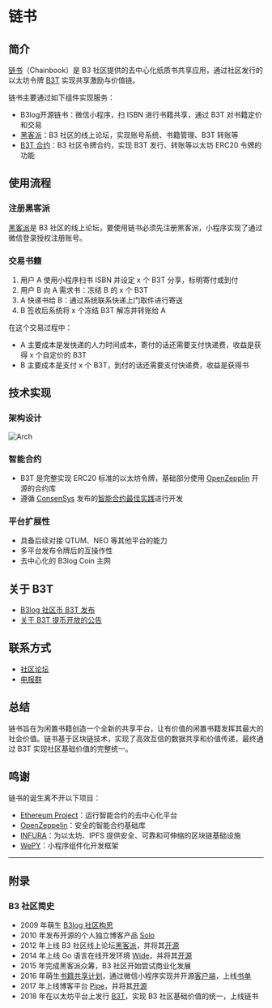 # 链书

## 简介

[链书](https://github.com/b3log/chainbook)（Chainbook）是 B3 社区提供的去中心化纸质书共享应用，通过社区发行的以太坊令牌 [B3T](https://hacpai.com/article/1516547810228) 实现共享激励与价值链。

链书主要通过如下组件实现服务：

* B3log开源链书：微信小程序，扫 ISBN 进行书籍共享，通过 B3T 对书籍定价和交易
* [黑客派](https://hacpai.com)：B3 社区的线上论坛，实现账号系统、书籍管理、B3T 转账等
* [B3T 合约](https://etherscan.io/token/0xe249e7a6f5a9efee03b4c5090c77245ef6fe0f5e)：B3 社区令牌合约，实现 B3T 发行、转账等以太坊 ERC20 令牌的功能

## 使用流程

### 注册黑客派

[黑客派](https://hacpai.com)是 B3 社区的线上论坛，要使用链书必须先注册黑客派，小程序实现了通过微信登录授权注册账号。

### 交易书籍

1. 用户 A 使用小程序扫书 ISBN 并设定 x 个 B3T 分享，标明寄付或到付
2. 用户 B 向 A 需求书：冻结 B 的 x 个 B3T
3. A 快递书给 B：通过系统联系快递上门取件进行寄送
4. B 签收后系统将 x 个冻结 B3T 解冻并转账给 A

在这个交易过程中：

* A 主要成本是发快递的人力时间成本，寄付的话还需要支付快递费，收益是获得 x 个自定价的 B3T
* B 主要成本是支付 x 个 B3T，到付的话还需要支付快递费，收益是获得书

## 技术实现

### 架构设计

![Arch](https://user-images.githubusercontent.com/873584/35210948-37f3f3d6-ff8f-11e7-916c-fc754841c870.png)

### 智能合约

* B3T 是完整实现 ERC20 标准的以太坊令牌，基础部分使用 [OpenZepplin](https://openzeppelin.org) 开源的合约库
* 遵循 [ConsenSys](https://consensys.net) 发布的[智能合约最佳实践](https://github.com/ConsenSys/smart-contract-best-practices)进行开发

### 平台扩展性

* 具备后续对接 QTUM、NEO 等其他平台的能力
* 多平台发布令牌后的互操作性
* 去中心化的 B3log Coin 主网  

## 关于 B3T

* [B3log 社区币 B3T 发布](https://hacpai.com/article/1516547810228)
* [关于 B3T 提币开放的公告](https://hacpai.com/article/1520475188028)

## 联系方式

* [社区论坛](https://hacpai.com/tag/B3T)
* [电报群](https://t.me/b3log)

## 总结

链书旨在为闲置书籍创造一个全新的共享平台，让有价值的闲置书籍发挥其最大的社会价值。链书基于区块链技术，实现了高效互信的数据共享和价值传递，最终通过 B3T 实现社区基础价值的完整统一。

## 鸣谢

链书的诞生离不开以下项目：

* [Ethereum Project](https://www.ethereum.org)：运行智能合约的去中心化平台
* [OpenZeppelin](https://github.com/OpenZeppelin/zeppelin-solidity)：安全的智能合约基础库
* [INFURA](https://infura.io)：为以太坊、IPFS 提供安全、可靠和可伸缩的区块链基础设施
* [WePY](https://github.com/Tencent/wepy)：小程序组件化开发框架

----

## 附录

### B3 社区简史

* 2009 年萌生 [B3log 社区构思](http://88250.b3log.org/articles/2009/12/09/1260370800000.html) 
* 2010 年发布开源的个人独立博客产品 [Solo](https://github.com/b3log/solo)
* 2012 年上线 B3 社区线上论坛[黑客派](https://hacpai.com)，并将其[开源](https://github.com/b3log/symphony)
* 2014 年上线 Go 语言在线开发环境 [Wide](https://wide.b3log.org)，并将其[开源](https://github.com/b3log/wide)
* 2015 年完成黑客派众筹，B3 社区开始尝试商业化发展
* 2016 年萌生[书籍共享计划](https://hacpai.com/article/1483240295087)，通过微信小程序实现并开源[客户端](https://github.com/b3log/symphony-weapp)，上线[书单](https://hacpai.com/tag/book_share)
* 2017 年上线博客平台 [Pipe](http://pipe.b3log.org)，并将其[开源](https://github.com/b3log/pipe)
* 2018 年在以太坊平台上发行 [B3T](https://etherscan.io/token/0xe249e7a6f5a9efee03b4c5090c77245ef6fe0f5e)，实现 B3 社区基础价值的统一，上线链书
